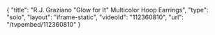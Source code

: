 {
    "title": "R.J. Graziano \"Glow for It\" Multicolor Hoop Earrings",
    "type": "solo",
    "layout": "iframe-static",
    "videoId": "112360810",
    "url": "\/tvpembed\/112360810"
}